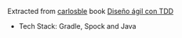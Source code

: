 Extracted from [carlosble](https://github.com/carlosble) book [Diseño ágil con TDD](http://www.carlosble.com/libro-tdd/?lang=es)

- Tech Stack: Gradle, Spock and Java


